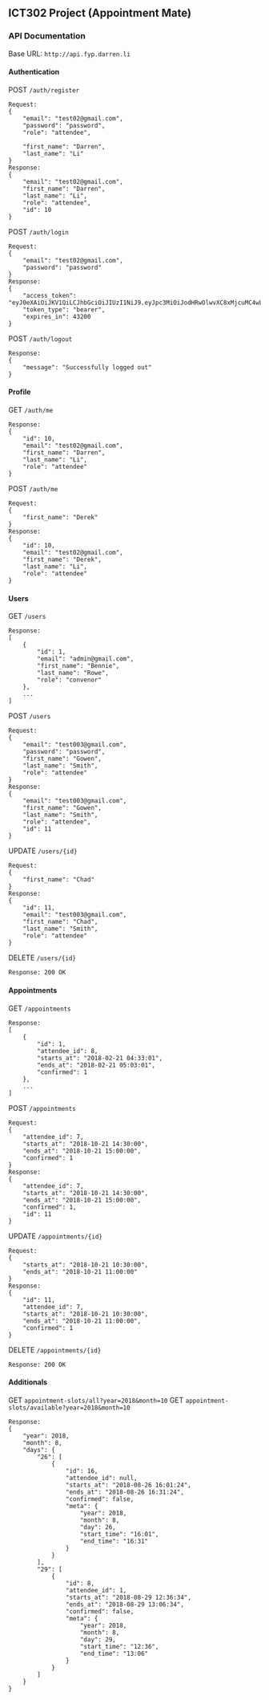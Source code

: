 ## ICT302 Project (Appointment Mate)


### API Documentation

Base URL: `http://api.fyp.darren.li`


#### Authentication

POST `/auth/register`
```
Request:
{
	"email": "test02@gmail.com",
	"password": "password",
	"role": "attendee",

	"first_name": "Darren",
	"last_name": "Li"
}
Response:
{
    "email": "test02@gmail.com",
    "first_name": "Darren",
    "last_name": "Li",
    "role": "attendee",
    "id": 10
}
```

POST `/auth/login`
```
Request:
{
	"email": "test02@gmail.com",
	"password": "password"
}
Response:
{
    "access_token": "eyJ0eXAiOiJKV1QiLCJhbGciOiJIUzI1NiJ9.eyJpc3MiOiJodHRwOlwvXC8xMjcuMC4wLjE6ODAwMFwvYXV0aFwvbG9naW4iLCJpYXQiOjE1NDAwMjQ1MzksImV4cCI6MTU0MDA2NzczOSwibmJmIjoxNTQwMDI0NTM5LCJqdGkiOiJsMzRGdzI0YTlOVlF3Q041Iiwic3ViIjoxMCwicHJ2IjoiODdlMGFmMWVmOWZkMTU4MTJmZGVjOTcxNTNhMTRlMGIwNDc1NDZhYSJ9.wzK7AXa6k6868pZTPUv1DhGi7brFP3L6Qb91RumNLxg",
    "token_type": "bearer",
    "expires_in": 43200
}
```

POST `/auth/logout`
```
Response: 
{
    "message": "Successfully logged out"
}
```

#### Profile

GET `/auth/me`
```
Response:
{
    "id": 10,
    "email": "test02@gmail.com",
    "first_name": "Darren",
    "last_name": "Li",
    "role": "attendee"
}
```

POST `/auth/me`
```
Request: 
{
	"first_name": "Derek"
}
Response:
{
    "id": 10,
    "email": "test02@gmail.com",
    "first_name": "Derek",
    "last_name": "Li",
    "role": "attendee"
}
```


#### Users

GET `/users`
```
Response:
[
    {
        "id": 1,
        "email": "admin@gmail.com",
        "first_name": "Bennie",
        "last_name": "Rowe",
        "role": "convenor"
    },
    ...
]
```

POST `/users`
```
Request:
{
    "email": "test003@gmail.com",
    "password": "password",
    "first_name": "Gowen",
    "last_name": "Smith",
    "role": "attendee"
}
Response:
{
    "email": "test003@gmail.com",
    "first_name": "Gowen",
    "last_name": "Smith",
    "role": "attendee",
    "id": 11
}
```

UPDATE `/users/{id}`
```
Request:
{
    "first_name": "Chad"
}
Response:
{
    "id": 11,
    "email": "test003@gmail.com",
    "first_name": "Chad",
    "last_name": "Smith",
    "role": "attendee"
}
```

DELETE `/users/{id}`
```
Response: 200 OK
```


#### Appointments

GET `/appointments`
```
Response:
[
    {
        "id": 1,
        "attendee_id": 8,
        "starts_at": "2018-02-21 04:33:01",
        "ends_at": "2018-02-21 05:03:01",
        "confirmed": 1
    },
    ...
]
```

POST `/appointments`
```
Request:
{
    "attendee_id": 7,
    "starts_at": "2018-10-21 14:30:00",
    "ends_at": "2018-10-21 15:00:00",
    "confirmed": 1
}
Response:
{
    "attendee_id": 7,
    "starts_at": "2018-10-21 14:30:00",
    "ends_at": "2018-10-21 15:00:00",
    "confirmed": 1,
    "id": 11
}
```

UPDATE `/appointments/{id}`
```
Request:
{
    "starts_at": "2018-10-21 10:30:00",
    "ends_at": "2018-10-21 11:00:00"
}
Response:
{
    "id": 11,
    "attendee_id": 7,
    "starts_at": "2018-10-21 10:30:00",
    "ends_at": "2018-10-21 11:00:00",
    "confirmed": 1
}
```

DELETE `/appointments/{id}`
```
Response: 200 OK
```

#### Additionals

GET `appointment-slots/all?year=2018&month=10`
GET `appointment-slots/available?year=2018&month=10`
```
Response:
{
    "year": 2018,
    "month": 8,
    "days": {
        "26": [
            {
                "id": 16,
                "attendee_id": null,
                "starts_at": "2018-08-26 16:01:24",
                "ends_at": "2018-08-26 16:31:24",
                "confirmed": false,
                "meta": {
                    "year": 2018,
                    "month": 8,
                    "day": 26,
                    "start_time": "16:01",
                    "end_time": "16:31"
                }
            }
        ],
        "29": [
            {
                "id": 8,
                "attendee_id": 1,
                "starts_at": "2018-08-29 12:36:34",
                "ends_at": "2018-08-29 13:06:34",
                "confirmed": false,
                "meta": {
                    "year": 2018,
                    "month": 8,
                    "day": 29,
                    "start_time": "12:36",
                    "end_time": "13:06"
                }
            }
        ]
    }
}
```
